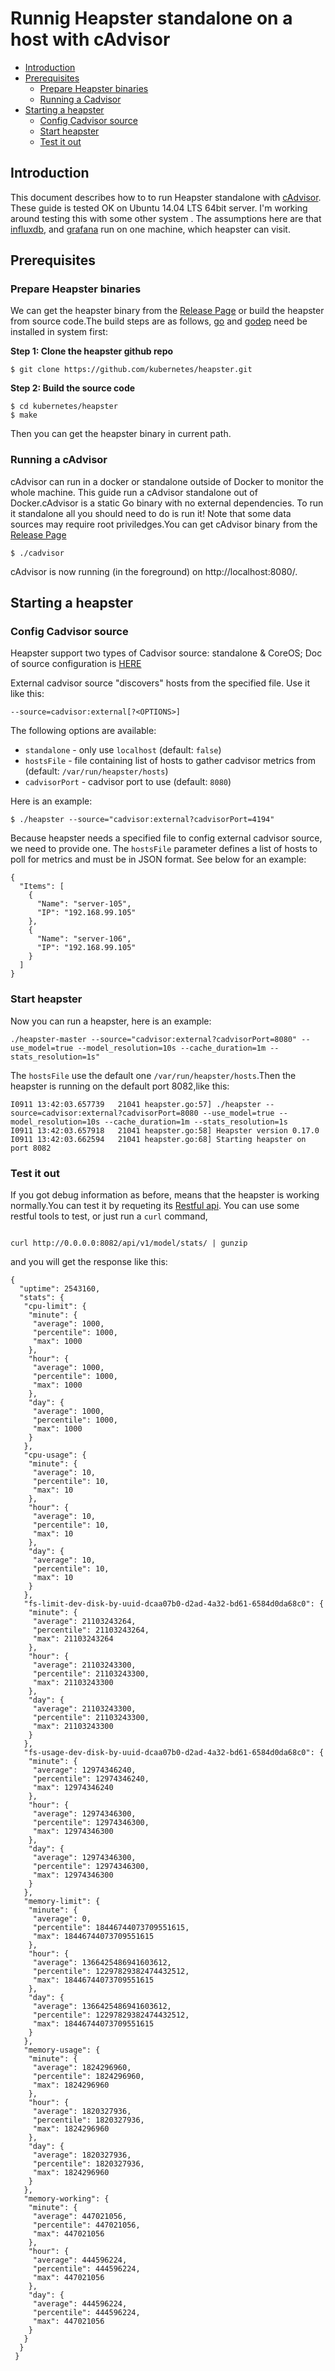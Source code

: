 Runnig Heapster standalone on a host with cAdvisor
================================

- [Introduction](#introduction)
- [Prerequisites](#prerequisites)
    - [Prepare Heapster binaries](#prepare-heapster-binaries)
    - [Running a Cadvisor](#running-a-cadvisor)
- [Starting a heapster](#starting-a-heapster)
    - [Config Cadvisor source](#config-cadvisor-source)
    - [Start heapster](#start-heapster)
    - [Test it out](#test-it-out)

## Introduction

This document describes how to to run Heapster standalone with [cAdvisor](https://github.com/google/cadvisor). These guide is tested OK on Ubuntu 14.04 LTS 64bit server. I'm working around testing this with some other system . The assumptions here are that [influxdb](https://github.com/influxdb/influxdb), and [grafana](https://github.com/grafana/grafana.git) run on one machine, which heapster can visit.

## Prerequisites

### Prepare Heapster binaries
We can get the heapster binary from the [Release Page](https://github.com/kubernetes/heapster/releases/) or build the heapster from source code.The build steps are as follows, [go](https://github.com/golang) and [godep](https://github.com/tools/godep) need be installed in system first:


**Step 1: Clone the heapster github repo**

``` 
$ git clone https://github.com/kubernetes/heapster.git
```

**Step 2: Build the source code**

``` 
$ cd kubernetes/heapster
$ make
```

Then you can get the heapster binary in current path.

### Running a cAdvisor
cAdvisor can run in a docker or standalone outside of Docker to monitor the whole machine. This guide run a cAdvisor standalone out of Docker.cAdvisor is a static Go binary with no external dependencies. To run it standalone all you should need to do is run it! Note that some data sources may require root priviledges.You can get cAdvisor binary from the [Release Page](https://github.com/google/cadvisor/releases)

``` 
$ ./cadvisor  
```

cAdvisor is now running (in the foreground) on http://localhost:8080/.

## Starting a heapster

### Config Cadvisor source
Heapster support two types of Cadvisor source: standalone & CoreOS; Doc of source configuration is [HERE](https://github.com/kubernetes/heapster/blob/master/docs/source-configuration.md)

External cadvisor source "discovers" hosts from the specified file. Use it like this:

```
--source=cadvisor:external[?<OPTIONS>]
```

The following options are available:

* `standalone` - only use `localhost` (default: `false`)
* `hostsFile` - file containing list of hosts to gather cadvisor metrics from (default: `/var/run/heapster/hosts`)
* `cadvisorPort` - cadvisor port to use (default: `8080`)

Here is an example:
```shell
$ ./heapster --source="cadvisor:external?cadvisorPort=4194"
```

Because heapster needs a specified file to config external cadvisor source, we need to provide one.
The `hostsFile` parameter defines a list of hosts to poll for metrics and must be in JSON format. See below for an example:

```
{
  "Items": [
    {
      "Name": "server-105",
      "IP": "192.168.99.105"
    },
    {
      "Name": "server-106",
      "IP": "192.168.99.105"
    }
  ]
}
```
### Start heapster
Now you can run a heapster, here is an example:

```
./heapster-master --source="cadvisor:external?cadvisorPort=8080" --use_model=true --model_resolution=10s --cache_duration=1m --stats_resolution=1s"
```

The `hostsFile` use the default one `/var/run/heapster/hosts`.Then the heapster is running on the default port 8082,like this:

```
I0911 13:42:03.657739   21041 heapster.go:57] ./heapster --source=cadvisor:external?cadvisorPort=8080 --use_model=true --model_resolution=10s --cache_duration=1m --stats_resolution=1s
I0911 13:42:03.657918   21041 heapster.go:58] Heapster version 0.17.0
I0911 13:42:03.662594   21041 heapster.go:68] Starting heapster on port 8082
```

### Test it out
If you got debug information as before, means that the heapster is working normally.You can test it by requeting its [Restful api](https://github.com/kubernetes/heapster/blob/master/docs/model.md). You can use some restful tools to test, or just run a `curl` command, 

```

curl http://0.0.0.0:8082/api/v1/model/stats/ | gunzip

```

and you will get the response like this:

```
{
  "uptime": 2543160,
  "stats": {
   "cpu-limit": {
    "minute": {
     "average": 1000,
     "percentile": 1000,
     "max": 1000
    },
    "hour": {
     "average": 1000,
     "percentile": 1000,
     "max": 1000
    },
    "day": {
     "average": 1000,
     "percentile": 1000,
     "max": 1000
    }
   },
   "cpu-usage": {
    "minute": {
     "average": 10,
     "percentile": 10,
     "max": 10
    },
    "hour": {
     "average": 10,
     "percentile": 10,
     "max": 10
    },
    "day": {
     "average": 10,
     "percentile": 10,
     "max": 10
    }
   },
   "fs-limit-dev-disk-by-uuid-dcaa07b0-d2ad-4a32-bd61-6584d0da68c0": {
    "minute": {
     "average": 21103243264,
     "percentile": 21103243264,
     "max": 21103243264
    },
    "hour": {
     "average": 21103243300,
     "percentile": 21103243300,
     "max": 21103243300
    },
    "day": {
     "average": 21103243300,
     "percentile": 21103243300,
     "max": 21103243300
    }
   },
   "fs-usage-dev-disk-by-uuid-dcaa07b0-d2ad-4a32-bd61-6584d0da68c0": {
    "minute": {
     "average": 12974346240,
     "percentile": 12974346240,
     "max": 12974346240
    },
    "hour": {
     "average": 12974346300,
     "percentile": 12974346300,
     "max": 12974346300
    },
    "day": {
     "average": 12974346300,
     "percentile": 12974346300,
     "max": 12974346300
    }
   },
   "memory-limit": {
    "minute": {
     "average": 0,
     "percentile": 18446744073709551615,
     "max": 18446744073709551615
    },
    "hour": {
     "average": 1366425486941603612,
     "percentile": 12297829382474432512,
     "max": 18446744073709551615
    },
    "day": {
     "average": 1366425486941603612,
     "percentile": 12297829382474432512,
     "max": 18446744073709551615
    }
   },
   "memory-usage": {
    "minute": {
     "average": 1824296960,
     "percentile": 1824296960,
     "max": 1824296960
    },
    "hour": {
     "average": 1820327936,
     "percentile": 1820327936,
     "max": 1824296960
    },
    "day": {
     "average": 1820327936,
     "percentile": 1820327936,
     "max": 1824296960
    }
   },
   "memory-working": {
    "minute": {
     "average": 447021056,
     "percentile": 447021056,
     "max": 447021056
    },
    "hour": {
     "average": 444596224,
     "percentile": 444596224,
     "max": 447021056
    },
    "day": {
     "average": 444596224,
     "percentile": 444596224,
     "max": 447021056
    }
   }
  }
 }

```





